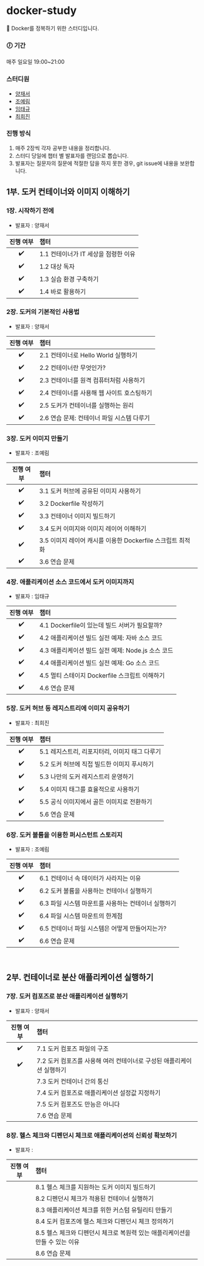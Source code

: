 # docker-study
🐋 Docker를 정복하기 위한 스터디입니다.<br/>

### 🕖 기간
매주 일요일 19:00~21:00

### 스터디원
- [양재서](https://github.com/psychology50)
- [조예림](https://github.com/J0YERIM)
- [임태규]()
- [최희진]()

### 진행 방식
1. 매주 2장씩 각자 공부한 내용을 정리합니다.
2. 스터디 당일에 챕터 별 발표자를 랜덤으로 뽑습니다.
3. 발표자는 질문자의 질문에 적절한 답을 하지 못한 경우, git issue에 내용을 보완합니다.

## 1부. 도커 컨테이너와 이미지 이해하기
### 1장. 시작하기 전에
- 발표자 : 양재서

|진행 여부|챕터|
|:---:|:---|
|✔️| 1.1 컨테이너가 IT 세상을 점령한 이유 |
|✔️| 1.2 대상 독자 |
|✔️| 1.3 실습 환경 구축하기 |
|✔️| 1.4 바로 활용하기 |

### 2장. 도커의 기본적인 사용법
- 발표자 : 양재서

|진행 여부|챕터|
|:---:|:---|
|✔️| 2.1 컨테이너로 Hello World 실행하기 |
|✔️| 2.2 컨테이너란 무엇인가? |
|✔️| 2.3 컨테이너를 원격 컴퓨터처럼 사용하기 |
|✔️| 2.4 컨테이너를 사용해 웹 사이트 호스팅하기 |
|✔️| 2.5 도커가 컨테이너를 실행하는 원리 |
|✔️| 2.6 연습 문제: 컨테이너 파일 시스템 다루기 |

### 3장. 도커 이미지 만들기
- 발표자 : 조예림

|진행 여부|챕터|
|:---:|:---|
|✔️| 3.1 도커 허브에 공유된 이미지 사용하기 |
|✔️| 3.2 Dockerfile 작성하기 |
|✔️| 3.3 컨테이너 이미지 빌드하기 |
|✔️| 3.4 도커 이미지와 이미지 레이어 이해하기 |
|✔️| 3.5 이미지 레이어 캐시를 이용한 Dockerfile 스크립트 최적화 |
|✔️| 3.6 연습 문제 |

### 4장. 애플리케이션 소스 코드에서 도커 이미지까지
- 발표자 : 임태규

|진행 여부|챕터|
|:---:|:---|
|✔️| 4.1 Dockerfile이 있는데 빌드 서버가 필요할까? |
|✔️| 4.2 애플리케이션 빌드 실전 예제: 자바 소스 코드 |
|✔️| 4.3 애플리케이션 빌드 실전 예제: Node.js 소스 코드 |
|✔️| 4.4 애플리케이션 빌드 실전 예제: Go 소스 코드 |
|✔️| 4.5 멀티 스테이지 Dockerfile 스크립트 이해하기 |
|✔️| 4.6 연습 문제 |

### 5장. 도커 허브 등 레지스트리에 이미지 공유하기
- 발표자 : 최희진

|진행 여부|챕터|
|:---:|:---|
|✔️| 5.1 레지스트리, 리포지터리, 이미지 태그 다루기 |
|✔️| 5.2 도커 허브에 직접 빌드한 이미지 푸시하기 |
|✔️| 5.3 나만의 도커 레지스트리 운영하기 |
|✔️| 5.4 이미지 태그를 효율적으로 사용하기 |
|✔️| 5.5 공식 이미지에서 골든 이미지로 전환하기 |
|✔️| 5.6 연습 문제 |

### 6장. 도커 볼륨을 이용한 퍼시스턴트 스토리지
- 발표자 : 조예림

|진행 여부|챕터|
|:---:|:---|
|✔️| 6.1 컨테이너 속 데이터가 사라지는 이유 |
|✔️| 6.2 도커 볼륨을 사용하는 컨테이너 실행하기 |
|✔️| 6.3 파일 시스템 마운트를 사용하는 컨테이너 실행하기 |
|✔️| 6.4 파일 시스템 마운트의 한계점 |
|✔️| 6.5 컨테이너 파일 시스템은 어떻게 만들어지는가? |
|✔️| 6.6 연습 문제 |

<br/>

## 2부. 컨테이너로 분산 애플리케이션 실행하기
### 7장. 도커 컴포즈로 분산 애플리케이션 실행하기
- 발표자 : 양재서

|진행 여부|챕터|
|:---:|:---|
|✔️| 7.1 도커 컴포즈 파일의 구조 |
|✔️| 7.2 도커 컴포즈를 사용해 여러 컨테이너로 구성된 애플리케이션 실행하기 |
|| 7.3 도커 컨테이너 간의 통신 |
|| 7.4 도커 컴포즈로 애플리케이션 설정값 지정하기 |
|| 7.5 도커 컴포즈도 만능은 아니다 |
|| 7.6 연습 문제|

### 8장. 헬스 체크와 디펜던시 체크로 애플리케이션의 신뢰성 확보하기
- 발표자 : 

|진행 여부|챕터|
|:---:|:---|
|| 8.1 헬스 체크를 지원하는 도커 이미지 빌드하기 |
|| 8.2 디펜던시 체크가 적용된 컨테이너 실행하기 |
|| 8.3 애플리케이션 체크를 위한 커스텀 유틸리티 만들기 |
|| 8.4 도커 컴포즈에 헬스 체크와 디펜던시 체크 정의하기 |
|| 8.5 헬스 체크와 디펜던시 체크로 복원력 있는 애플리케이션을 만들 수 있는 이유 |
|| 8.6 연습 문제|
